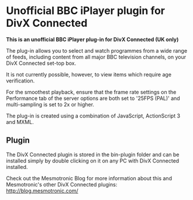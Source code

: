 Unofficial BBC iPlayer plugin for DivX Connected
================================================

**This is an unofficial BBC iPlayer plug-in for DivX Connected (UK only)**

The plug-in allows you to select and watch programmes from a wide range of feeds, including content from all major BBC television channels, on your DivX Connected set-top box.

It is not currently possible, however, to view items which require age verification.

For the smoothest playback, ensure that the frame rate settings on the Performance tab of the server options are both set to '25FPS (PAL)' and multi-sampling is set to 2x or higher.

The plug-in is created using a combination of JavaScript, ActionScript 3 and MXML.

Plugin
------

The DivX Connected plugin is stored in the bin-plugin folder and can be installed simply by double clicking on it on any PC with DivX Connected installed.

Check out the Mesmotronic Blog for more information about this and Mesmotronic's other DivX Connected plugins: http://blog.mesmotronic.com/
